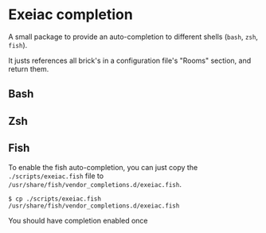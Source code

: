 # Exeiac completion
A small package to provide an auto-completion to different shells (`bash`, `zsh`, `fish`).

It justs references all brick's in a configuration file's "Rooms" section, and return them.

## Bash

## Zsh

## Fish
To enable the fish auto-completion, you can just copy the `./scripts/exeiac.fish` file
to `/usr/share/fish/vendor_completions.d/exeiac.fish`.
```fish
$ cp ./scripts/exeiac.fish /usr/share/fish/vendor_completions.d/exeiac.fish
```
You should have completion enabled once
